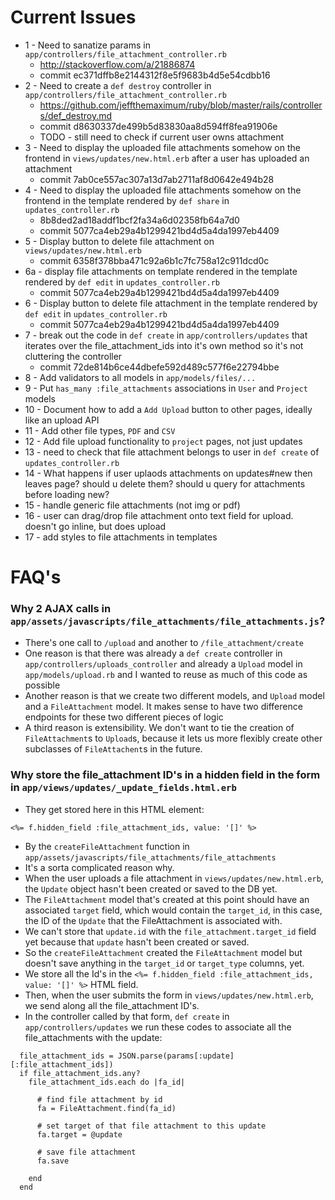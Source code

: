 # Current Issues

- 1 - Need to sanatize params in `app/controllers/file_attachment_controller.rb`
  + http://stackoverflow.com/a/21886874
  + commit ec371dffb8e2144312f8e5f9683b4d5e54cdbb16
- 2 - Need to create a `def destroy` controller in `app/controllers/file_attachment_controller.rb`
  + https://github.com/jeffthemaximum/ruby/blob/master/rails/controllers/def_destroy.md
  + commit d8630337de499b5d83830aa8d594ff8fea91906e
  + TODO - still need to check if current user owns attachment
- 3 - Need to display the uploaded file attachments somehow on the frontend in `views/updates/new.html.erb` after a user has uploaded an attachment
  + commit 7ab0ce557ac307a13d7ab2711af8d0642e494b28
- 4 - Need to display the uploaded file attachments somehow on the frontend in the template rendered by `def share` in `updates_controller.rb`
  + 8b8ded2ad18addf1bcf2fa34a6d02358fb64a7d0
  + commit 5077ca4eb29a4b1299421bd4d5a4da1997eb4409
- 5 - Display button to delete file attachment on `views/updates/new.html.erb`
  + commit 6358f378bba471c92a6b1c7fc758a12c911dcd0c
- 6a - display file attachments on template rendered in the template rendered by `def edit` in `updates_controller.rb`
  + commit 5077ca4eb29a4b1299421bd4d5a4da1997eb4409
- 6 - Display button to delete file attachment in the template rendered by `def edit` in `updates_controller.rb`
  + commit 5077ca4eb29a4b1299421bd4d5a4da1997eb4409
- 7 - break out the code in `def create` in `app/controllers/updates` that iterates over the file_attachment_ids into it's own method so it's not cluttering the controller
  + commit 72de814b6ce44dbefe592d489c577f6e22794bbe
- 8 - Add validators to all models in `app/models/files/...`
- 9 - Put `has_many :file_attachments` associations in `User` and `Project` models
- 10 - Document how to add a `Add Upload` button to other pages, ideally like an upload API
- 11 - Add other file types, `PDF` and `CSV`
- 12 - Add file upload functionality to `project` pages, not just updates
- 13 - need to check that file attachment belongs to user in `def create` of `updates_controller.rb`
- 14 - What happens if user uplaods attachments on updates#new then leaves page? should u delete them? should u query for attachments before loading new?
- 15 - handle generic file attachments (not img or pdf)
- 16 - user can drag/drop file attachment onto text field for upload. doesn't go inline, but does upload
- 17 - add styles to file attachments in templates

# FAQ's

### Why 2 AJAX calls in `app/assets/javascripts/file_attachments/file_attachments.js`?

- There's one call to `/upload` and another to `/file_attachment/create`
- One reason is that there was already a `def create` controller in `app/controllers/uploads_controller` and already a `Upload` model in `app/models/upload.rb` and I wanted to reuse as much of this code as possible
- Another reason is that we create two different models, and `Upload` model and a `FileAttachment` model. It makes sense to have two difference endpoints for these two different pieces of logic
- A third reason is extensibility. We don't want to tie the creation of `FileAttachment`s to `Upload`s, because it lets us more flexibly create other subclasses of `FileAttachent`s in the future.

### Why store the file_attachment ID's in a hidden field in the form in `app/views/updates/_update_fields.html.erb`

- They get stored here in this HTML element:
```
<%= f.hidden_field :file_attachment_ids, value: '[]' %>
```
- By the `createFileAttachment` function in `app/assets/javascripts/file_attachments/file_attachments`
- It's a sorta complicated reason why.
- When the user uploads a file attachment in `views/updates/new.html.erb`, the `Update` object hasn't been created or saved to the DB yet.
- The `FileAttachment` model that's created at this point should have an associated `target` field, which would contain the `target_id`, in this case, the ID of the `Update` that the FileAttachment is associated with.
- We can't store that `update.id` with the `file_attachment.target_id` field yet because that `update` hasn't been created or saved.
- So the `createFileAttachment` created the `FileAttachment` model but doesn't save anything in the `target_id` or `target_type` columns, yet.
- We store all the Id's in the `<%= f.hidden_field :file_attachment_ids, value: '[]' %>` HTML field.
- Then, when the user submits the form in `views/updates/new.html.erb`, we send along all the file_attachment ID's.
- In the controller called by that form, `def create` in `app/controllers/updates` we run these codes to associate all the file_attachments with the update:

```
  file_attachment_ids = JSON.parse(params[:update][:file_attachment_ids])
  if file_attachment_ids.any?
    file_attachment_ids.each do |fa_id|

      # find file attachment by id
      fa = FileAttachment.find(fa_id)

      # set target of that file attachment to this update
      fa.target = @update

      # save file attachment
      fa.save

    end
  end
```

